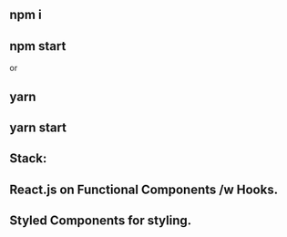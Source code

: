 ## npm i
## npm start

or

## yarn
## yarn start

## Stack:
## React.js on Functional Components /w Hooks. 
## Styled Components for styling.
